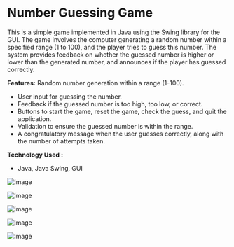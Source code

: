 # Number Guessing Game 

This is a simple game implemented in Java using the Swing library for the GUI. The game involves the computer generating a random number within a specified range (1 to 100), and the player tries to guess this number. The system provides feedback on whether the guessed number is higher or lower than the generated number, and announces if the player has guessed correctly.

**Features:** Random number generation within a range (1-100).
- User input for guessing the number.
- Feedback if the guessed number is too high, too low, or correct.
- Buttons to start the game, reset the game, check the guess, and quit the application.
- Validation to ensure the guessed number is within the range.
- A congratulatory message when the user guesses correctly, along with the number of attempts taken.

**Technology Used :**
- Java, Java Swing, GUI

![image](https://github.com/palakpartani05/Number_Guessing_game/assets/139770730/ca723584-af69-4c16-8570-7785ccf1fd84)

![image](https://github.com/palakpartani05/Number_Guessing_game/assets/139770730/eab5b9d4-7c45-4fe5-9df2-5f692a85ec25)

![image](https://github.com/palakpartani05/Number_Guessing_game/assets/139770730/d49da2c4-513b-45e2-a633-fadd4bd7cdae)

![image](https://github.com/palakpartani05/Number_Guessing_game/assets/139770730/da6f3226-e943-4f3c-b68d-452f66302667)

![image](https://github.com/palakpartani05/Number_Guessing_game/assets/139770730/72c23c3d-ef65-42bc-b28a-a30b82866f16)
